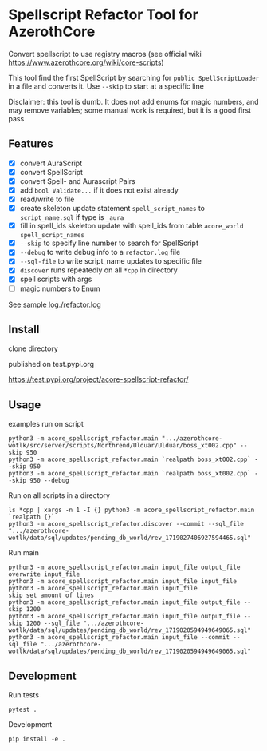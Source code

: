 # Spellscript Refactor Tool for AzerothCore
Convert spellscript to use registry macros (see official wiki https://www.azerothcore.org/wiki/core-scripts)

This tool find the first SpellScript by searching for `public SpellScriptLoader` in a file and converts it. Use `--skip` to start at a specific line

Disclaimer: this tool is dumb. It does not add enums for magic numbers, and may remove variables; some manual work is required, but it is a good first pass

## Features

- [x] convert AuraScript
- [x] convert SpellScript
- [x] convert Spell- and Aurascript Pairs
- [x] add `bool Validate...` if it does not exist already
- [x] read/write to file
- [x] create skeleton update statement `spell_script_names` to `script_name.sql` if type is `_aura`
- [x] fill in spell_ids skeleton update with spell_ids from table `acore_world` `spell_script_names`
- [x] `--skip` to specify line number to search for SpellScript
- [x] `--debug` to write debug info to a `refactor.log` file
- [x] `--sql-file` to write script_name updates to specific file
- [x] `discover` runs repeatedly on all `*cpp` in directory
- [x] spell scripts with args
- [ ] magic numbers to Enum

[See sample log./refactor.log](https://github.com/sogladev/spellscript-refactor-tool/blob/main/refactor.log)

## Install
clone directory

published on test.pypi.org

https://test.pypi.org/project/acore-spellscript-refactor/

## Usage

examples run on script
```
python3 -m acore_spellscript_refactor.main ".../azerothcore-wotlk/src/server/scripts/Northrend/Ulduar/Ulduar/boss_xt002.cpp" --skip 950
python3 -m acore_spellscript_refactor.main `realpath boss_xt002.cpp` --skip 950
python3 -m acore_spellscript_refactor.main `realpath boss_xt002.cpp` --skip 950 --debug
```

Run on all scripts in a directory
```
ls *cpp | xargs -n 1 -I {} python3 -m acore_spellscript_refactor.main `realpath {}`
python3 -m acore_spellscript_refactor.discover --commit --sql_file ".../azerothcore-wotlk/data/sql/updates/pending_db_world/rev_1719027406927594465.sql"
```

Run main
```
python3 -m acore_spellscript_refactor.main input_file output_file
overwrite input_file
python3 -m acore_spellscript_refactor.main input_file input_file
python3 -m acore_spellscript_refactor.main input_file
skip set amount of lines
python3 -m acore_spellscript_refactor.main input_file output_file --skip 1200
python3 -m acore_spellscript_refactor.main input_file output_file --skip 1200 --sql_file ".../azerothcore-wotlk/data/sql/updates/pending_db_world/rev_1719020594949649065.sql"
python3 -m acore_spellscript_refactor.main input_file --commit --sql_file ".../azerothcore-wotlk/data/sql/updates/pending_db_world/rev_1719020594949649065.sql"
```

## Development

Run tests
```
pytest .
```

Development
```
pip install -e .
```
